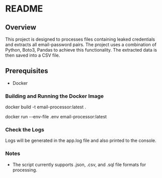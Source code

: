 # README

## Overview
This project is designed to processes files containing leaked credentials and extracts all email-password pairs. The project uses a combination of Python, Boto3, Pandas to achieve this functionality. The extracted data is then saved into a CSV file.

## Prerequisites
- Docker

### Building and Running the Docker Image

docker build -t email-processor:latest .

docker run --env-file .env email-processor:latest

### Check the Logs
Logs will be generated in the app.log file and also printed to the console.

### Notes
 - The script currently supports .json, .csv, and .sql file formats for processing.